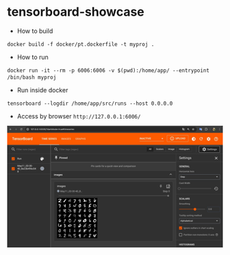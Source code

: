# tensorboard-showcase
* How to build
```
docker build -f docker/pt.dockerfile -t myproj .
```

* How to run
```
docker run -it --rm -p 6006:6006 -v $(pwd):/home/app/ --entrypoint /bin/bash myproj
```

* Run inside docker
```
tensorboard --logdir /home/app/src/runs --host 0.0.0.0
```

* Access by browser `http://127.0.0.1:6006/`

![results](images/res.jpg)


